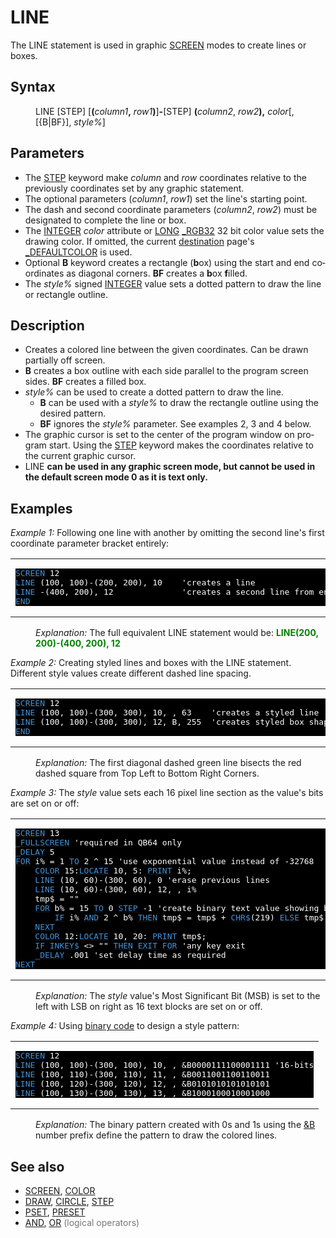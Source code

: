<style>pre.codeide, pre.outputfixed, .outputcrt0 { background-color: #000 !important; color: #FFF !important; }</style><!DOCTYPE html>
<html class="client-nojs" dir="ltr" lang="en">
<head>
<title>LINE - QB64 Phoenix Edition Wiki</title>
</head>
<body class="mediawiki ltr sitedir-ltr mw-hide-empty-elt ns-0 ns-subject page-LINE rootpage-LINE skin-vector action-view skin-vector-legacy vector-feature-language-in-header-enabled vector-feature-language-in-main-page-header-disabled vector-feature-language-alert-in-sidebar-disabled vector-feature-sticky-header-disabled vector-feature-sticky-header-edit-disabled vector-feature-table-of-contents-disabled vector-feature-visual-enhancement-next-disabled">
<div class="mw-body" id="content" role="main">
<a id="top"></a>
<h1 class="firstHeading mw-first-heading" id="firstHeading"><span class="mw-page-title-main">LINE</span></h1>
<div class="vector-body" id="bodyContent">
<div class="mw-body-content mw-content-ltr" dir="ltr" id="mw-content-text" lang="en"><div class="mw-parser-output"><p>The <a class="mw-selflink selflink">LINE</a> statement is used in graphic <a href="SCREEN" title="SCREEN">SCREEN</a> modes to create lines or boxes.
</p>
<h2><span class="mw-headline" id="Syntax">Syntax</span></h2>
<dl><dd><a class="mw-selflink selflink">LINE</a> [STEP] [<b>(</b><i>column1</i><b>,</b> <i>row1</i><b>)</b>]<b>-</b>[STEP] <b>(</b><i>column2</i>, <i>row2</i><b>),</b> <i>color</i>[, [{B|BF}], <i>style%</i>]</dd></dl>
<p>
</p>
<h2><span class="mw-headline" id="Parameters">Parameters</span></h2>
<ul><li>The <a href="STEP" title="STEP">STEP</a> keyword make <i>column</i> and <i>row</i> coordinates relative to the previously coordinates set by any graphic statement.</li>
<li>The optional parameters (<i>column1</i>, <i>row1</i>) set the line's starting point.</li>
<li>The dash and second coordinate parameters (<i>column2</i>, <i>row2</i>) must be designated to complete the line or box.</li>
<li>The <a href="INTEGER" title="INTEGER">INTEGER</a> <i>color</i> attribute or <a href="LONG" title="LONG">LONG</a> <a href="RGB32" title="RGB32">_RGB32</a> 32 bit color value sets the drawing color.  If omitted, the current <a href="DEST" title="DEST">destination</a> page's <a href="DEFAULTCOLOR" title="DEFAULTCOLOR">_DEFAULTCOLOR</a> is used.</li>
<li>Optional <b>B</b> keyword creates a rectangle (<b>b</b>ox) using the start and end coordinates as diagonal corners. <b>BF</b> creates a <b>b</b>ox <b>f</b>illed.</li>
<li>The <i>style%</i> signed <a href="INTEGER" title="INTEGER">INTEGER</a> value sets a dotted pattern to draw the line or rectangle outline.</li></ul>
<p>
</p>
<h2><span class="mw-headline" id="Description">Description</span></h2>
<ul><li>Creates a colored line between the given coordinates. Can be drawn partially off screen.</li>
<li><b>B</b> creates a box outline with each side parallel to the program screen sides. <b>BF</b> creates a filled box.</li>
<li><i>style%</i> can be used to create a dotted pattern to draw the line.
<ul><li><b>B</b> can be used with a <i>style%</i> to draw the rectangle outline using the desired pattern.</li>
<li><b>BF</b> ignores the <i>style%</i> parameter. See examples 2, 3 and 4 below.</li></ul></li>
<li>The graphic cursor is set to the center of the program window on program start. Using the <a href="STEP" title="STEP">STEP</a> keyword makes the coordinates relative to the current graphic cursor.</li>
<li><a class="mw-selflink selflink">LINE</a> <b>can be used in any graphic screen mode, but cannot be used in the default screen mode 0 as it is text only.</b></li></ul>
<p>
</p>
<h2><span class="mw-headline" id="Examples">Examples</span></h2>
<p><i>Example 1:</i> Following one line with another by omitting the second line's first coordinate parameter bracket entirely:
</p>
<table cellpadding="15px" width="100%">
<tbody><tr>
<td><pre class="codeide"><a href="SCREEN" title="SCREEN"><span style="color:#4593D8;">SCREEN</span></a> 12
<a class="mw-selflink selflink"><span style="color:#4593D8;">LINE</span></a> (100, 100)-(200, 200), 10    'creates a line
<a class="mw-selflink selflink"><span style="color:#4593D8;">LINE</span></a> -(400, 200), 12              'creates a second line from end of first
<a href="END" title="END"><span style="color:#4593D8;">END</span></a>
</pre>
</td></tr></tbody></table>
<dl><dd><i>Explanation:</i> The full equivalent LINE statement would be: <b><span style="color:green;">LINE(200, 200)-(400, 200), 12</span></b></dd></dl>
<p>
<i>Example 2:</i> Creating styled lines and boxes with the LINE statement. Different style values create different dashed line spacing.
</p>
<table cellpadding="15px" width="100%">
<tbody><tr>
<td><pre class="codeide"><a href="SCREEN" title="SCREEN"><span style="color:#4593D8;">SCREEN</span></a> 12
<a class="mw-selflink selflink"><span style="color:#4593D8;">LINE</span></a> (100, 100)-(300, 300), 10, , 63    'creates a styled line
<a class="mw-selflink selflink"><span style="color:#4593D8;">LINE</span></a> (100, 100)-(300, 300), 12, B, 255  'creates styled box shape
<a href="END" title="END"><span style="color:#4593D8;">END</span></a>
</pre>
</td></tr></tbody></table>
<dl><dd><i>Explanation:</i> The first diagonal dashed green line bisects the red dashed square from Top Left to Bottom Right Corners.</dd></dl>
<p>
<i>Example 3:</i> The <i>style</i> value sets each 16 pixel line section as the value's bits are set on or off:
</p>
<table cellpadding="15px" width="100%">
<tbody><tr>
<td><pre class="codeide"><a href="SCREEN" title="SCREEN"><span style="color:#4593D8;">SCREEN</span></a> 13
<a href="FULLSCREEN" title="FULLSCREEN"><span style="color:#4593D8;">_FULLSCREEN</span></a> 'required in QB64 only
<a href="DELAY" title="DELAY"><span style="color:#4593D8;">_DELAY</span></a> 5
<a href="FOR...NEXT" title="FOR...NEXT"><span style="color:#4593D8;">FOR</span></a> i% = 1 <a href="TO" title="TO"><span style="color:#4593D8;">TO</span></a> 2 ^ 15 'use exponential value instead of -32768
    <a href="COLOR" title="COLOR"><span style="color:#4593D8;">COLOR</span></a> 15:<a href="LOCATE" title="LOCATE"><span style="color:#4593D8;">LOCATE</span></a> 10, 5: <a href="PRINT" title="PRINT"><span style="color:#4593D8;">PRINT</span></a> i%;
    <a class="mw-selflink selflink"><span style="color:#4593D8;">LINE</span></a> (10, 60)-(300, 60), 0 'erase previous lines
    <a class="mw-selflink selflink"><span style="color:#4593D8;">LINE</span></a> (10, 60)-(300, 60), 12, , i%
    tmp$ = ""
    <a href="FOR...NEXT" title="FOR...NEXT"><span style="color:#4593D8;">FOR</span></a> b% = 15 <a href="TO" title="TO"><span style="color:#4593D8;">TO</span></a> 0 <a href="STEP" title="STEP"><span style="color:#4593D8;">STEP</span></a> -1 'create binary text value showing bits on as <span style="color:red;">█</span>, off as space
        <a href="IF...THEN" title="IF...THEN"><span style="color:#4593D8;">IF</span></a> i% <a href="AND" title="AND"><span style="color:#4593D8;">AND</span></a> 2 ^ b% <a href="THEN" title="THEN"><span style="color:#4593D8;">THEN</span></a> tmp$ = tmp$ + <a href="CHR$" title="CHR$"><span style="color:#4593D8;">CHR$</span></a>(219) <a href="ELSE" title="ELSE"><span style="color:#4593D8;">ELSE</span></a> tmp$ = tmp$ + <a href="SPACE$" title="SPACE$"><span style="color:#4593D8;">SPACE$</span></a>(1)
    <a href="NEXT" title="NEXT"><span style="color:#4593D8;">NEXT</span></a>
    <a href="COLOR" title="COLOR"><span style="color:#4593D8;">COLOR</span></a> 12:<a href="LOCATE" title="LOCATE"><span style="color:#4593D8;">LOCATE</span></a> 10, 20: <a href="PRINT" title="PRINT"><span style="color:#4593D8;">PRINT</span></a> tmp$;
    <a href="IF...THEN" title="IF...THEN"><span style="color:#4593D8;">IF</span></a> <a href="INKEY$" title="INKEY$"><span style="color:#4593D8;">INKEY$</span></a> &lt;&gt; "" <a href="THEN" title="THEN"><span style="color:#4593D8;">THEN</span></a> <a href="EXIT" title="EXIT"><span style="color:#4593D8;">EXIT</span></a> <a href="FOR...NEXT" title="FOR...NEXT"><span style="color:#4593D8;">FOR</span></a> 'any key exit
    <a href="DELAY" title="DELAY"><span style="color:#4593D8;">_DELAY</span></a> .001 'set delay time as required
<a href="NEXT" title="NEXT"><span style="color:#4593D8;">NEXT</span></a>
</pre>
</td></tr></tbody></table>
<dl><dd><i>Explanation:</i> The <i>style</i> value's Most Significant Bit (MSB) is set to the left with LSB on right as 16 text blocks are set on or off.</dd></dl>
<p>
<i>Example 4:</i> Using <a href="%26B" title="&amp;B">binary code</a> to design a style pattern:
</p>
<table cellpadding="15px" width="100%">
<tbody><tr>
<td><pre class="codeide"><a href="SCREEN" title="SCREEN"><span style="color:#4593D8;">SCREEN</span></a> 12
<a class="mw-selflink selflink"><span style="color:#4593D8;">LINE</span></a> (100, 100)-(300, 100), 10, , &amp;B0000111100001111 '16-bits
<a class="mw-selflink selflink"><span style="color:#4593D8;">LINE</span></a> (100, 110)-(300, 110), 11, , &amp;B0011001100110011
<a class="mw-selflink selflink"><span style="color:#4593D8;">LINE</span></a> (100, 120)-(300, 120), 12, , &amp;B0101010101010101
<a class="mw-selflink selflink"><span style="color:#4593D8;">LINE</span></a> (100, 130)-(300, 130), 13, , &amp;B1000100010001000
</pre>
</td></tr></tbody></table>
<dl><dd><i>Explanation:</i> The binary pattern created with 0s and 1s using the <a href="%26B" title="&amp;B">&amp;B</a> number prefix define the pattern to draw the colored lines.</dd></dl>
<p>
</p>
<h2><span class="mw-headline" id="See_also">See also</span></h2>
<ul><li><a href="SCREEN" title="SCREEN">SCREEN</a>, <a href="COLOR" title="COLOR">COLOR</a></li>
<li><a href="DRAW" title="DRAW">DRAW</a>, <a href="CIRCLE" title="CIRCLE">CIRCLE</a>, <a href="STEP" title="STEP">STEP</a></li>
<li><a href="PSET" title="PSET">PSET</a>, <a href="PRESET" title="PRESET">PRESET</a></li>
<li><a href="AND" title="AND">AND</a>, <a href="OR" title="OR">OR</a> <span style="color:#777777;">(logical operators)</span></li></ul>
<p>
</p>
<!-- 
NewPP limit report
Cached time: 20240714153928
Cache expiry: 86400
Reduced expiry: false
Complications: [show‐toc]
CPU time usage: 0.040 seconds
Real time usage: 0.051 seconds
Preprocessor visited node count: 365/1000000
Post‐expand include size: 3252/2097152 bytes
Template argument size: 490/2097152 bytes
Highest expansion depth: 3/100
Expensive parser function count: 0/100
Unstrip recursion depth: 0/20
Unstrip post‐expand size: 0/5000000 bytes
-->
<!--
Transclusion expansion time report (%,ms,calls,template)
100.00%   23.347      1 -total
 15.29%    3.571     43 Template:Cl
  8.79%    2.052      1 Template:PageSyntax
  8.75%    2.042      4 Template:CodeStart
  8.28%    1.934      3 Template:Text
  8.01%    1.870      4 Template:CodeEnd
  7.80%    1.822      1 Template:PageExamples
  6.70%    1.564      3 Template:Parameter
  6.64%    1.551      1 Template:PageSeeAlso
  6.29%    1.468      1 Template:PageNavigation
-->
<!-- Saved in parser cache with key qb64pnix_mw19894-mwmb_:pcache:idhash:437-0!canonical and timestamp 20240714153928 and revision id 7898.
 -->
</div>
</div>
</div>
</div>
</body>
</html>